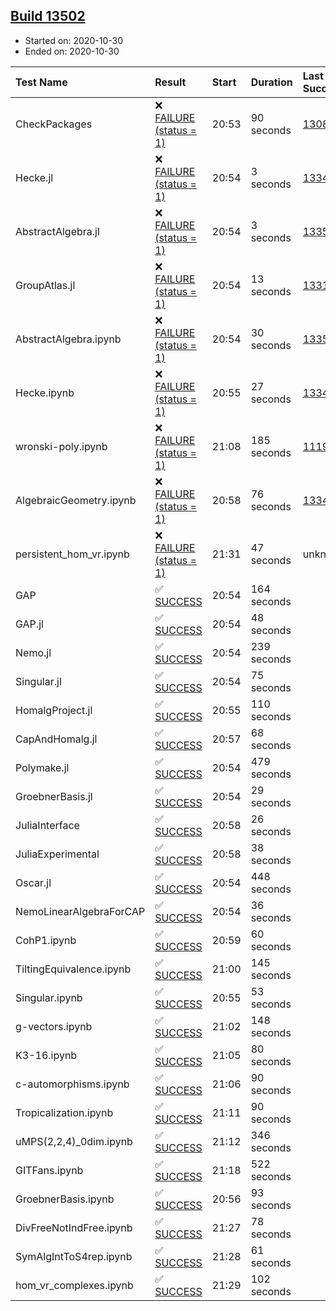 ## [Build 13502](https://oscarci.mathematik.uni-kl.de/job/oscar/13502/)

* Started on: 2020-10-30
* Ended on: 2020-10-30

| Test Name    | Result | Start | Duration | Last Success | First Failure |
|:-------------|:-------|:------|:---------|:-------------|:--------------|
| CheckPackages | ❌ [FAILURE (status = 1)](https://oscarci.mathematik.uni-kl.de/job/oscar/13502/artifact/logs/build-13502/CheckPackages.log) | 20:53 | 90 seconds | [13085](https://oscarci.mathematik.uni-kl.de/job/oscar/13085/) | [13086](https://oscarci.mathematik.uni-kl.de/job/oscar/13086/) |
| Hecke.jl | ❌ [FAILURE (status = 1)](https://oscarci.mathematik.uni-kl.de/job/oscar/13502/artifact/logs/build-13502/Hecke.jl.log) | 20:54 | 3 seconds | [13341](https://oscarci.mathematik.uni-kl.de/job/oscar/13341/) | [13342](https://oscarci.mathematik.uni-kl.de/job/oscar/13342/) |
| AbstractAlgebra.jl | ❌ [FAILURE (status = 1)](https://oscarci.mathematik.uni-kl.de/job/oscar/13502/artifact/logs/build-13502/AbstractAlgebra.jl.log) | 20:54 | 3 seconds | [13355](https://oscarci.mathematik.uni-kl.de/job/oscar/13355/) | [13356](https://oscarci.mathematik.uni-kl.de/job/oscar/13356/) |
| GroupAtlas.jl | ❌ [FAILURE (status = 1)](https://oscarci.mathematik.uni-kl.de/job/oscar/13502/artifact/logs/build-13502/GroupAtlas.jl.log) | 20:54 | 13 seconds | [13311](https://oscarci.mathematik.uni-kl.de/job/oscar/13311/) | [13312](https://oscarci.mathematik.uni-kl.de/job/oscar/13312/) |
| AbstractAlgebra.ipynb | ❌ [FAILURE (status = 1)](https://oscarci.mathematik.uni-kl.de/job/oscar/13502/artifact/logs/build-13502/AbstractAlgebra.ipynb.log) | 20:54 | 30 seconds | [13355](https://oscarci.mathematik.uni-kl.de/job/oscar/13355/) | [13356](https://oscarci.mathematik.uni-kl.de/job/oscar/13356/) |
| Hecke.ipynb | ❌ [FAILURE (status = 1)](https://oscarci.mathematik.uni-kl.de/job/oscar/13502/artifact/logs/build-13502/Hecke.ipynb.log) | 20:55 | 27 seconds | [13341](https://oscarci.mathematik.uni-kl.de/job/oscar/13341/) | [13342](https://oscarci.mathematik.uni-kl.de/job/oscar/13342/) |
| wronski-poly.ipynb | ❌ [FAILURE (status = 1)](https://oscarci.mathematik.uni-kl.de/job/oscar/13502/artifact/logs/build-13502/wronski-poly.ipynb.log) | 21:08 | 185 seconds | [11192](https://oscarci.mathematik.uni-kl.de/job/oscar/11192/) | [11193](https://oscarci.mathematik.uni-kl.de/job/oscar/11193/) |
| AlgebraicGeometry.ipynb | ❌ [FAILURE (status = 1)](https://oscarci.mathematik.uni-kl.de/job/oscar/13502/artifact/logs/build-13502/AlgebraicGeometry.ipynb.log) | 20:58 | 76 seconds | [13341](https://oscarci.mathematik.uni-kl.de/job/oscar/13341/) | [13342](https://oscarci.mathematik.uni-kl.de/job/oscar/13342/) |
| persistent_hom_vr.ipynb | ❌ [FAILURE (status = 1)](https://oscarci.mathematik.uni-kl.de/job/oscar/13502/artifact/logs/build-13502/persistent_hom_vr.ipynb.log) | 21:31 | 47 seconds | unknown | unknown |
| GAP | ✅ [SUCCESS](https://oscarci.mathematik.uni-kl.de/job/oscar/13502/artifact/logs/build-13502/GAP.log) | 20:54 | 164 seconds |  |  |
| GAP.jl | ✅ [SUCCESS](https://oscarci.mathematik.uni-kl.de/job/oscar/13502/artifact/logs/build-13502/GAP.jl.log) | 20:54 | 48 seconds |  |  |
| Nemo.jl | ✅ [SUCCESS](https://oscarci.mathematik.uni-kl.de/job/oscar/13502/artifact/logs/build-13502/Nemo.jl.log) | 20:54 | 239 seconds |  |  |
| Singular.jl | ✅ [SUCCESS](https://oscarci.mathematik.uni-kl.de/job/oscar/13502/artifact/logs/build-13502/Singular.jl.log) | 20:54 | 75 seconds |  |  |
| HomalgProject.jl | ✅ [SUCCESS](https://oscarci.mathematik.uni-kl.de/job/oscar/13502/artifact/logs/build-13502/HomalgProject.jl.log) | 20:55 | 110 seconds |  |  |
| CapAndHomalg.jl | ✅ [SUCCESS](https://oscarci.mathematik.uni-kl.de/job/oscar/13502/artifact/logs/build-13502/CapAndHomalg.jl.log) | 20:57 | 68 seconds |  |  |
| Polymake.jl | ✅ [SUCCESS](https://oscarci.mathematik.uni-kl.de/job/oscar/13502/artifact/logs/build-13502/Polymake.jl.log) | 20:54 | 479 seconds |  |  |
| GroebnerBasis.jl | ✅ [SUCCESS](https://oscarci.mathematik.uni-kl.de/job/oscar/13502/artifact/logs/build-13502/GroebnerBasis.jl.log) | 20:54 | 29 seconds |  |  |
| JuliaInterface | ✅ [SUCCESS](https://oscarci.mathematik.uni-kl.de/job/oscar/13502/artifact/logs/build-13502/JuliaInterface.log) | 20:58 | 26 seconds |  |  |
| JuliaExperimental | ✅ [SUCCESS](https://oscarci.mathematik.uni-kl.de/job/oscar/13502/artifact/logs/build-13502/JuliaExperimental.log) | 20:58 | 38 seconds |  |  |
| Oscar.jl | ✅ [SUCCESS](https://oscarci.mathematik.uni-kl.de/job/oscar/13502/artifact/logs/build-13502/Oscar.jl.log) | 20:54 | 448 seconds |  |  |
| NemoLinearAlgebraForCAP | ✅ [SUCCESS](https://oscarci.mathematik.uni-kl.de/job/oscar/13502/artifact/logs/build-13502/NemoLinearAlgebraForCAP.log) | 20:54 | 36 seconds |  |  |
| CohP1.ipynb | ✅ [SUCCESS](https://oscarci.mathematik.uni-kl.de/job/oscar/13502/artifact/logs/build-13502/CohP1.ipynb.log) | 20:59 | 60 seconds |  |  |
| TiltingEquivalence.ipynb | ✅ [SUCCESS](https://oscarci.mathematik.uni-kl.de/job/oscar/13502/artifact/logs/build-13502/TiltingEquivalence.ipynb.log) | 21:00 | 145 seconds |  |  |
| Singular.ipynb | ✅ [SUCCESS](https://oscarci.mathematik.uni-kl.de/job/oscar/13502/artifact/logs/build-13502/Singular.ipynb.log) | 20:55 | 53 seconds |  |  |
| g-vectors.ipynb | ✅ [SUCCESS](https://oscarci.mathematik.uni-kl.de/job/oscar/13502/artifact/logs/build-13502/g-vectors.ipynb.log) | 21:02 | 148 seconds |  |  |
| K3-16.ipynb | ✅ [SUCCESS](https://oscarci.mathematik.uni-kl.de/job/oscar/13502/artifact/logs/build-13502/K3-16.ipynb.log) | 21:05 | 80 seconds |  |  |
| c-automorphisms.ipynb | ✅ [SUCCESS](https://oscarci.mathematik.uni-kl.de/job/oscar/13502/artifact/logs/build-13502/c-automorphisms.ipynb.log) | 21:06 | 90 seconds |  |  |
| Tropicalization.ipynb | ✅ [SUCCESS](https://oscarci.mathematik.uni-kl.de/job/oscar/13502/artifact/logs/build-13502/Tropicalization.ipynb.log) | 21:11 | 90 seconds |  |  |
| uMPS(2,2,4)_0dim.ipynb | ✅ [SUCCESS](https://oscarci.mathematik.uni-kl.de/job/oscar/13502/artifact/logs/build-13502/uMPS-2-2-4-_0dim.ipynb.log) | 21:12 | 346 seconds |  |  |
| GITFans.ipynb | ✅ [SUCCESS](https://oscarci.mathematik.uni-kl.de/job/oscar/13502/artifact/logs/build-13502/GITFans.ipynb.log) | 21:18 | 522 seconds |  |  |
| GroebnerBasis.ipynb | ✅ [SUCCESS](https://oscarci.mathematik.uni-kl.de/job/oscar/13502/artifact/logs/build-13502/GroebnerBasis.ipynb.log) | 20:56 | 93 seconds |  |  |
| DivFreeNotIndFree.ipynb | ✅ [SUCCESS](https://oscarci.mathematik.uni-kl.de/job/oscar/13502/artifact/logs/build-13502/DivFreeNotIndFree.ipynb.log) | 21:27 | 78 seconds |  |  |
| SymAlgIntToS4rep.ipynb | ✅ [SUCCESS](https://oscarci.mathematik.uni-kl.de/job/oscar/13502/artifact/logs/build-13502/SymAlgIntToS4rep.ipynb.log) | 21:28 | 61 seconds |  |  |
| hom_vr_complexes.ipynb | ✅ [SUCCESS](https://oscarci.mathematik.uni-kl.de/job/oscar/13502/artifact/logs/build-13502/hom_vr_complexes.ipynb.log) | 21:29 | 102 seconds |  |  |
